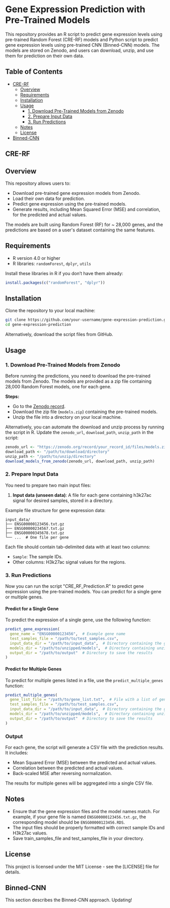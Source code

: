 
# Gene Expression Prediction with Pre-Trained Models

This repository provides an R script to predict gene expression levels using pre-trained Random Forest (CRE-RF) models and Python script to predict gene expression levels using pre-trained CNN (Binned-CNN) models. The models are stored on Zenodo, and users can download, unzip, and use them for prediction on their own data.

## Table of Contents
- [CRE-RF](#CRE-RF)
  - [Overview](#overview)
  - [Requirements](#requirements)
  - [Installation](#installation)
  - [Usage](#usage)
    - [1. Download Pre-Trained Models from Zenodo](#1-download-pre-trained-models-from-zenodo)
    - [2. Prepare Input Data](#2-prepare-input-data)
    - [3. Run Predictions](#3-run-predictions)
  - [Notes](#notes)
  - [License](#license)
- [Binned-CNN](#Binned-CNN)

## CRE-RF

## Overview

This repository allows users to:
- Download pre-trained gene expression models from Zenodo.
- Load their own data for prediction.
- Predict gene expression using the pre-trained models.
- Generate results, including Mean Squared Error (MSE) and correlation, for the predicted and actual values.

The models are built using Random Forest (RF) for ~ 28,000 genes, and the predictions are based on a user's dataset containing the same features.

## Requirements

- R version 4.0 or higher
- R libraries: `randomForest`, `dplyr`, `utils`

Install these libraries in R if you don’t have them already:

```r
install.packages(c("randomForest", "dplyr"))
```

## Installation

Clone the repository to your local machine:

```bash
git clone https://github.com/your-username/gene-expression-prediction.git
cd gene-expression-prediction
```

Alternatively, download the script files from GitHub.

## Usage

### 1. Download Pre-Trained Models from Zenodo

Before running the predictions, you need to download the pre-trained models from Zenodo. The models are provided as a zip file containing 28,000 Random Forest models, one for each gene.

**Steps:**
- Go to the [Zenodo record](https://zenodo.org/records/13945441).
- Download the zip file (`models.zip`) containing the pre-trained models.
- Unzip the file into a directory on your local machine.

Alternatively, you can automate the download and unzip process by running the script in R. Update the `zenodo_url`, `download_path`, `unzip_path` in the script:

```r
zenodo_url <- "https://zenodo.org/record/your_record_id/files/models.zip"  # Replace with actual Zenodo URL
download_path <- "/path/to/download/directory"
unzip_path <- "/path/to/unzip/directory"
download_models_from_zenodo(zenodo_url, download_path, unzip_path)
```


### 2. Prepare Input Data

You need to prepare two main input files:
1. **Input data (unseen data)**: A file for each gene containing h3k27ac signal for desired samples, stored in a directory.


Example file structure for gene expression data:

```
input_data/
├── ENSG00000123456.txt.gz
├── ENSG00000234567.txt.gz
├── ENSG00000345678.txt.gz
└── ...  # One file per gene
```

Each file should contain tab-delimited data with at least two columns:
- `Sample`: The sample IDs.
- Other columns: H3k27ac signal values for the regions.

### 3. Run Predictions

Now you can run the script "CRE_RF_Prediction.R" to predict gene expression using the pre-trained models. You can predict for a single gene or multiple genes.

#### Predict for a Single Gene

To predict the expression of a single gene, use the following function:

```r
predict_gene_expression(
  gene_name = "ENSG00000123456",  # Example gene name
  test_samples_file = "/path/to/test_samples.csv",
  input_data_dir = "/path/to/input_data",  # Directory containing the gene files
  models_dir = "/path/to/unzipped/models",  # Directory containing unzipped models
  output_dir = "/path/to/output"  # Directory to save the results
)
```

#### Predict for Multiple Genes

To predict for multiple genes listed in a file, use the `predict_multiple_genes` function:

```r
predict_multiple_genes(
  gene_list_file = "/path/to/gene_list.txt",  # File with a list of gene names (one gene per line)
  test_samples_file = "/path/to/test_samples.csv",
  input_data_dir = "/path/to/input_data",  # Directory containing the gene files
  models_dir = "/path/to/unzipped/models",  # Directory containing unzipped models
  output_dir = "/path/to/output"  # Directory to save the results
)
```

### Output

For each gene, the script will generate a CSV file with the prediction results. It includes:
- Mean Squared Error (MSE) between the predicted and actual values.
- Correlation between the predicted and actual values.
- Back-scaled MSE after reversing normalization.

The results for multiple genes will be aggregated into a single CSV file.

## Notes

- Ensure that the gene expression files and the model names match. For example, if your gene file is named `ENSG00000123456.txt.gz`, the corresponding model should be `ENSG00000123456.RDS`.
- The input files should be properly formatted with correct sample IDs and H3k27ac values.
- Save train_samples_file and test_samples_file in your directory.

## License

This project is licensed under the MIT License - see the [LICENSE] file for details.

## Binned-CNN
This section describes the Binned-CNN approach. Updating!
